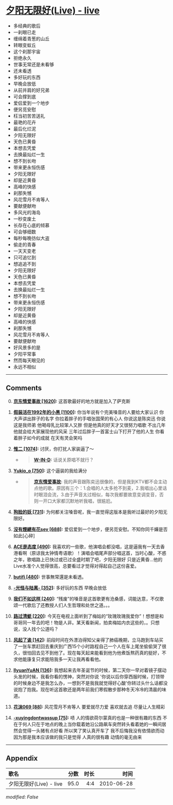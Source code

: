# [夕阳无限好(Live) - live](https://music.163.com/song?id=64481)

* 多经典的歌后
* 一刹眼已走
* 缠绵着青葱的山丘
* 转眼变蚁丘
* 这个刹那宇宙
* 拒绝永久
* 世事无常还是未看够
* 还未看透
* 多好玩的东西
* 早晚会放低
* 从前并肩的好兄弟
* 可会撑到底
* 爱侣爱到一个地步
* 便另觅安慰
* 枉当初苦苦送礼
* 最艳的花卉
* 最后化烂泥
* 夕阳无限好
* 天色已黄昏
* 本想去凭爱
* 去换最灿烂一生
* 想不到长吻
* 带来更永恒伤感
* 夕阳无限好
* 却是近黄昏
* 高峰的快感
* 刹那失憾
* 风花雪月不肯等人
* 要献便献吻
* 多风光的海岛
* 一秒变废土
* 长存在心底的倾慕
* 可会够细数
* 每秒每晚彷似大盗
* 偷走的青春
* 一天天变老
* 只可追忆到
* 想追追不到
* 夕阳无限好
* 天色已黄昏
* 本想去凭爱
* 去换最灿烂一生
* 想不到长吻
* 带来更永恒伤感
* 夕阳无限好
* 却是近黄昏
* 高峰的快感
* 刹那失憾
* 风花雪月不肯等人
* 要献便献吻
* 好风景多的是
* 夕阳平常事
* 然而每天眼见的
* 永远不相似


---

## Comments
0. **[京东情爱事故 \[1620\]](https://music.163.com/#/user/home?id=51066752):** 这首歌最好的地方就是加入了萨克斯

1. **[假装活在1992年的小黑 \[1100\]](https://music.163.com/#/user/home?id=127200093):** 你当年说有个完美嗓音的人要给大家认识 你大声讲出胖子的名字 你拉着胖子的手唱张国荣的有心人 你说这是陈奕迅 你说这是我师弟 他喝母乳比较笨人又胖 但是他真的好天才又很努力唱歌 不出几年他就会给大家展现他的风采三年过后胖子一首富士山下打开了他的人生 你看着胖子如今的成就 在天有灵会笑吗

2. **[惟二 \[1074\]](https://music.163.com/#/user/home?id=50123250):** 讨厌，你打扰人家装逼了～
	* > **[W-IN-D](https://music.163.com/#/user/home?id=59122577):** 话说关原唱不就行？

3. **[Yukio_o \[750\]](https://music.163.com/#/user/home?id=51310410):** 这个逼装的我给满分
	* > **[京东情爱事故](https://music.163.com/#/user/home?id=51066752):** 我的声音跟陈奕迅很像的，但是我到KTV都不会主动点他的歌。原因有三个：1.会唱的人太多抢不到麦，2.我唱出心里话时眼泪会流，3.由于声音太过相似，每次我都要故意变调变音，否则一开口大家都沉默地听我唱，很尴尬。

4. **[狗脸的妖 \[731\]](https://music.163.com/#/user/home?id=45638206):** 为何都关注嗓音呢，我一直觉得这版本是我听过最好的夕阳无限好。

5. **[沒有煙總有花sev \[688\]](https://music.163.com/#/user/home?id=52566952):** 爱侣爱到一个地步，便另觅安慰。不知你同千嬅是否如此[心碎]

6. **[ACE是态度 \[490\]](https://music.163.com/#/user/home?id=15598391):** 我喜欢的一些歌，他演唱会都没唱，这是逼我有一天去香港看啊（原谅我太钟情粤语歌）！演唱会唱尾声部分唱这首，当时心酸，不惑之年，歌唱路上已快过或已过全盛时期了吧，夕阳无限好 只是近黄昏…他的Live水准个人觉得很高，总要看过才觉得对得起自己这份喜爱。

7. **[butifi \[480\]](https://music.163.com/#/user/home?id=30468222):** 世事無常還是未看透。

8. **[-光怪与陆离- \[352\]](https://music.163.com/#/user/home?id=12150907):** 多好玩的东西 早晚会放低

9. **[我们不如这样 \[240\]](https://music.163.com/#/user/home?id=19450805):** “残废”的嗓音是这首歌更有沧桑感，词能达意，不仅歌颂一代歌后了还教授人们人生哲理和处世之道。。。

10. **[路过清蜓 \[220\]](https://music.163.com/#/user/home?id=109455000):** 今天在电视上面听到了梅姑的“玫瑰玫瑰我爱你”！想想是和哥哥同一年去的吧！物是人非。某天看新闻，拍卖梅姑内衣这些的，。只想说，没人找个公道吗？

11. **[风起了诶 \[142\]](https://music.163.com/#/user/home?id=131571783):** 前段时间在外漂泊得知父亲得了肺癌晚期，立马跑到车站买了一张车票赶回去重庆到广西15个小时路程自己一个人在车上尾坐偷偷哭了很久，很怕回去见不到他了。现在每天起来能看到他为他煮饭熬药真的挺好，不求他能康复只求能陪我多一天让我再看看他。

12. **[llyuanYuAN \[136\]](https://music.163.com/#/user/home?id=284471411):** 我想起来去年圣诞节的时候，第二天你一早对着镜子摆动头发的时候，我看你看的愣神，突然对你说 '你说以后你穿西服时候，打领带的时候身边不是我怎么办，一想到不是我我就觉得好心酸'你转过头什么话都没说抱了抱我。现在听这首歌还是两年前我们寒假散步那种冬天冷冷的清晨的味道。

13. **[花沫069 \[88\]](https://music.163.com/#/user/home?id=1437549910):** 风花雪月不肯等人  要爱就尽力爱   喜欢就去追   尽量让人生精彩

14. **[-xuyingdontwassup \[75\]](https://music.163.com/#/user/home?id=137495830):** 啧 人的情欲荷尔蒙真的也是一种很有趣的东西 不在于何人只在于地点的晚上当你载着她沿公路飙车突然转头看着她的一瞬间居然会觉得一头猪有点好看 所以笑了笑认真开车了 我不后悔我没有依情欲而动 因为那是我本应该做的我只是觉得 人真的很有趣 动情的毫无由来



---

## Appendix

|歌名|分数|时长|时间|
|:---|:---:|---:|---:|
|夕阳无限好(Live) - live|95.0|4:4|2010-06-28

*modified: False*